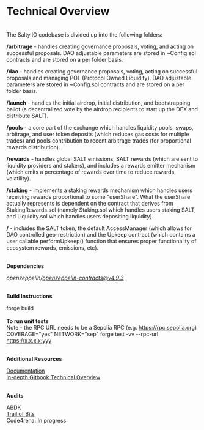 # Technical Overview
\
The Salty.IO codebase is divided up into the following folders:


**/arbitrage** - handles creating governance proposals, voting, and acting on successful proposals. DAO adjustable parameters are stored in ~Config.sol contracts and are stored on a per folder basis.

**/dao** - handles creating governance proposals, voting, acting on successful proposals and managing POL (Protocol Owned Liquidity). DAO adjustable parameters are stored in ~Config.sol contracts and are stored on a per folder basis.

**/launch** - handles the initial airdrop, initial distribution, and bootstrapping ballot (a decentralized vote by the airdrop recipients to start up the DEX and distribute SALT).

**/pools** - a core part of the exchange which handles liquidity pools, swaps, arbitrage, and user token deposits (which reduces gas costs for multiple trades) and pools contribution to recent arbitrage trades (for proportional rewards distribution).

**/rewards** - handles global SALT emissions, SALT rewards (which are sent to liquidity providers and stakers), and includes a rewards emitter mechanism (which emits a percentage of rewards over time to reduce rewards volatility).

**/staking** - implements a staking rewards mechanism which handles users receiving rewards proportional to some "userShare".  What the userShare actually represents is dependent on the contract that derives from StakingRewards.sol (namely Staking.sol which handles users staking SALT, and Liquidity.sol which handles users depositing liquidity).

**/** - includes the SALT token, the default AccessManager (which allows for DAO controlled geo-restriction) and the Upkeep contract (which contains a user callable performUpkeep() function that ensures proper functionality of ecosystem rewards, emissions, etc).

\
**Dependencies**

*openzeppelin/openzeppelin-contracts@v4.9.3*

\
**Build Instructions**

forge build\
\
**To run unit tests**\
Note - the RPC URL needs to be a Sepolia RPC (e.g. https://rpc.sepolia.org) \
COVERAGE="yes" NETWORK="sep" forge test -vv --rpc-url https://x.x.x.x:yyy

\
**Additional Resources**

[Documentation](https://docs.salty.io) \
[In-depth Gitbook Technical Overview](https://tech.salty.io)

\
**Audits**

[ABDK](https://github.com/abdk-consulting/audits/blob/main/othernet_global_pte_ltd/ABDK_OthernetGlobalPTELTD_SaltyIO_v_2_0.pdf) \
[Trail of Bits](https://github.com/trailofbits/publications/blob/master/reviews/2023-10-saltyio-securityreview.pdf) \
Code4rena: In progress
